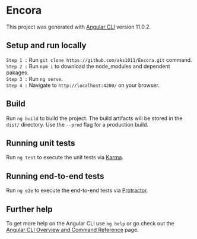 # Encora

This project was generated with [Angular CLI](https://github.com/angular/angular-cli) version 11.0.2.

## Setup and run locally

`Step 1 :` Run `git clone https://github.com/aks1011/Encora.git` command. <br />
`Step 2 :` Run `npm i` to download the node_modules and dependent pakages. <br />
`Step 3 :` Run `ng serve`. <br />
`Step 4 :` Navigate to `http://localhost:4200/` on your browser. <br />

## Build

Run `ng build` to build the project. The build artifacts will be stored in the `dist/` directory. Use the `--prod` flag for a production build.

## Running unit tests

Run `ng test` to execute the unit tests via [Karma](https://karma-runner.github.io).

## Running end-to-end tests

Run `ng e2e` to execute the end-to-end tests via [Protractor](http://www.protractortest.org/).

## Further help

To get more help on the Angular CLI use `ng help` or go check out the [Angular CLI Overview and Command Reference](https://angular.io/cli) page.
